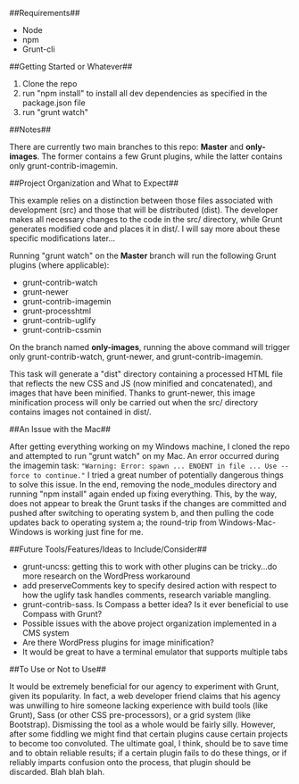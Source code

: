 ##Requirements##

* Node
* npm
* Grunt-cli

##Getting Started or Whatever##

1. Clone the repo
2. run "npm install" to install all dev dependencies as specified in the package.json file
3. run "grunt watch"

##Notes##

There are currently two main branches to this repo: **Master** and **only-images**. The former contains a few Grunt plugins, while the latter contains only grunt-contrib-imagemin.

##Project Organization and What to Expect##

This example relies on a distinction between those files associated with development (src) and those that will be distributed (dist). The developer makes all necessary changes to the code in the src/ directory, while Grunt generates modified code and places it in dist/. I will say more about these specific modifications later...

Running "grunt watch" on the **Master** branch will run the following Grunt plugins (where applicable):

* grunt-contrib-watch
* grunt-newer
* grunt-contrib-imagemin
* grunt-processhtml
* grunt-contrib-uglify
* grunt-contrib-cssmin

On the branch named **only-images**, running the above command will trigger only grunt-contrib-watch, grunt-newer, and grunt-contrib-imagemin.

This task will generate a "dist" directory containing a processed HTML file that reflects the new CSS and JS (now minified and concatenated), and images that have been minified. Thanks to grunt-newer, this image minification process will only be carried out when the src/ directory contains images not contained in dist/.

##An Issue with the Mac##

After getting everything working on my Windows machine, I cloned the repo and attempted to run "grunt watch" on my Mac. An error occurred during the imagemin task: `"Warning: Error: spawn ... ENOENT in file ... Use --force to continue."` I tried a great number of potentially dangerous things to solve this issue. In the end, removing the node_modules directory and running "npm install" again ended up fixing everything. This, by the way, does not appear to break the Grunt tasks if the changes are committed and pushed after switching to operating system b, and then pulling the code updates back to operating system a; the round-trip from Windows-Mac-Windows is working just fine for me.

##Future Tools/Features/Ideas to Include/Consider##

* grunt-uncss: getting this to work with other plugins can be tricky...do more research on the WordPress workaround
* add preserveComments key to specify desired action with respect to how the uglify task handles comments, research variable mangling.
* grunt-contrib-sass. Is Compass a better idea? Is it ever beneficial to use Compass with Grunt?
* Possible issues with the above project organization implemented in a CMS system
* Are there WordPress plugins for image minification?
* It would be great to have a terminal emulator that supports multiple tabs

##To Use or Not to Use##

It would be extremely beneficial for our agency to experiment with Grunt, given its popularity. In fact, a web developer friend claims that his agency was unwilling to hire someone lacking experience with build tools (like Grunt), Sass (or other CSS pre-processors), or a grid system (like Bootstrap). Dismissing the tool as a whole would be fairly silly. However, after some fiddling we might find that certain plugins cause certain projects to become too convoluted. The ultimate goal, I think, should be to save time and to obtain reliable results; if a certain plugin fails to do these things, or if reliably imparts confusion onto the process, that plugin should be discarded. Blah blah blah.
